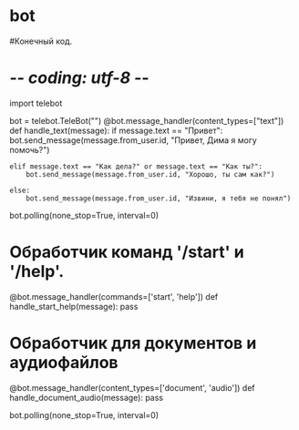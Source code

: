 # bot
#Конечный код.
# -*- coding: utf-8 -*-

import telebot

bot = telebot.TeleBot("")
@bot.message_handler(content_types=["text"])
def handle_text(message):
    if message.text == "Привет":
        bot.send_message(message.from_user.id, "Привет, Дима я могу помочь?")
    
    elif message.text == "Как дела?" or message.text == "Как ты?":
        bot.send_message(message.from_user.id, "Хорошо, ты сам как?")
    
    else:
        bot.send_message(message.from_user.id, "Извини, я тебя не понял")

bot.polling(none_stop=True, interval=0)

# Обработчик команд '/start' и '/help'.
@bot.message_handler(commands=['start', 'help'])
def handle_start_help(message):
    pass

 # Обработчик для документов и аудиофайлов
@bot.message_handler(content_types=['document', 'audio'])
def handle_document_audio(message):
    pass

bot.polling(none_stop=True, interval=0)

